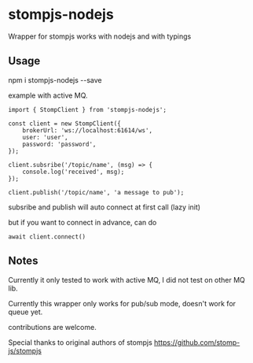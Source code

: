 # stompjs-nodejs
Wrapper for stompjs works with nodejs and with typings

## Usage
npm i stompjs-nodejs --save

example with active MQ.

```
import { StompClient } from 'stompjs-nodejs';

const client = new StompClient({
    brokerUrl: 'ws://localhost:61614/ws',
    user: 'user',
    password: 'password',
});

client.subsribe('/topic/name', (msg) => {
    console.log('received', msg);
});

client.publish('/topic/name', 'a message to pub');
```

subsribe and publish will auto connect at first call (lazy init)

but if you want to connect in advance, can do
```
await client.connect()
```

## Notes
Currently it only tested to work with active MQ, I did not test on other MQ lib.

Currently this wrapper only works for pub/sub mode, doesn't work for queue yet.

contributions are welcome.

Special thanks to original authors of stompjs https://github.com/stomp-js/stompjs
